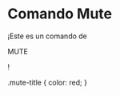 # Comando Mute

<p>¡Este es un comando de <p class="mute-title">MUTE</p>!</p>


  .mute-title {
    color: red;
  } 
